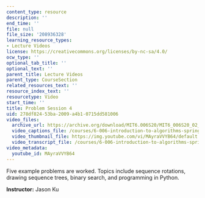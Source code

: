 ```yaml
---
content_type: resource
description: ''
end_time: ''
file: null
file_size: '208936328'
learning_resource_types:
- Lecture Videos
license: https://creativecommons.org/licenses/by-nc-sa/4.0/
ocw_type: ''
optional_tab_title: ''
optional_text: ''
parent_title: Lecture Videos
parent_type: CourseSection
related_resources_text: ''
resource_index_text: ''
resourcetype: Video
start_time: ''
title: Problem Session 4
uid: 278df824-53ba-2009-a4b1-0715dd581006
video_files:
  archive_url: https://archive.org/download/MIT6.006S20/MIT6_006S20_02_28_Problem_Session_4_300k.mp4
  video_captions_file: /courses/6-006-introduction-to-algorithms-spring-2020/7fff61629022502b827799ebc475e577_MAyraVVYB64.vtt
  video_thumbnail_file: https://img.youtube.com/vi/MAyraVVYB64/default.jpg
  video_transcript_file: /courses/6-006-introduction-to-algorithms-spring-2020/749cd7f4d838c2377c677ec20cb16796_MAyraVVYB64.pdf
video_metadata:
  youtube_id: MAyraVVYB64
---
```


Five example problems are worked. Topics include sequence rotations, drawing sequence trees, binary search, and programming in Python.

**Instructor:** Jason Ku

